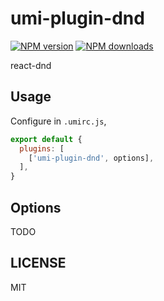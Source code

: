 # umi-plugin-dnd

[![NPM version](https://img.shields.io/npm/v/umi-plugin-dnd.svg?style=flat)](https://npmjs.org/package/umi-plugin-dnd)
[![NPM downloads](http://img.shields.io/npm/dm/umi-plugin-dnd.svg?style=flat)](https://npmjs.org/package/umi-plugin-dnd)

react-dnd

## Usage

Configure in `.umirc.js`,

```js
export default {
  plugins: [
    ['umi-plugin-dnd', options],
  ],
}
```

## Options

TODO

## LICENSE

MIT
